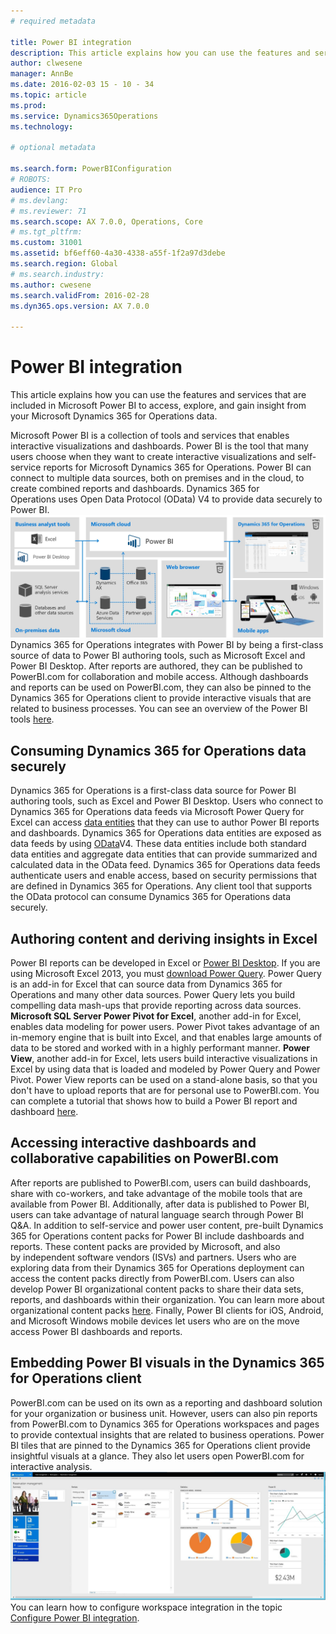 ```yaml
---
# required metadata

title: Power BI integration
description: This article explains how you can use the features and services that are included in Microsoft Power BI to access, explore, and gain insight from your Microsoft Dynamics 365 for Operations data. 
author: clwesene
manager: AnnBe
ms.date: 2016-02-03 15 - 10 - 34
ms.topic: article
ms.prod: 
ms.service: Dynamics365Operations
ms.technology: 

# optional metadata

ms.search.form: PowerBIConfiguration
# ROBOTS: 
audience: IT Pro
# ms.devlang: 
# ms.reviewer: 71
ms.search.scope: AX 7.0.0, Operations, Core
# ms.tgt_pltfrm: 
ms.custom: 31001
ms.assetid: bf6eff60-4a30-4338-a55f-1f2a97d3debe
ms.search.region: Global
# ms.search.industry: 
ms.author: cwesene
ms.search.validFrom: 2016-02-28
ms.dyn365.ops.version: AX 7.0.0

---
```


# Power BI integration

This article explains how you can use the features and services that are included in Microsoft Power BI to access, explore, and gain insight from your Microsoft Dynamics 365 for Operations data. 

Microsoft Power BI is a collection of tools and services that enables interactive visualizations and dashboards. Power BI is the tool that many users choose when they want to create interactive visualizations and self-service reports for Microsoft Dynamics 365 for Operations. Power BI can connect to multiple data sources, both on premises and in the cloud, to create combined reports and dashboards. Dynamics 365 for Operations uses Open Data Protocol (OData) V4 to provide data securely to Power BI. [![powerbioverview](./media/powerbioverview.jpg)](./media/powerbioverview.jpg) Dynamics 365 for Operations integrates with Power BI by being a first-class source of data to Power BI authoring tools, such as Microsoft Excel and Power BI Desktop. After reports are authored, they can be published to PowerBI.com for collaboration and mobile access. Although dashboards and reports can be used on PowerBI.com, they can also be pinned to the Dynamics 365 for Operations client to provide interactive visuals that are related to business processes. You can see an overview of the Power BI tools [here](https://powerbi.microsoft.com/tour).

## Consuming Dynamics 365 for Operations data securely
Dynamics 365 for Operations is a first-class data source for Power BI authoring tools, such as Excel and Power BI Desktop. Users who connect to Dynamics 365 for Operations data feeds via Microsoft Power Query for Excel can access [data entities](..\data-entities\data-entities.md) that they can use to author Power BI reports and dashboards. Dynamics 365 for Operations data entities are exposed as data feeds by using [OData](odata.md)V4. These data entities include both standard data entities and aggregate data entities that can provide summarized and calculated data in the OData feed. Dynamics 365 for Operations data feeds authenticate users and enable access, based on security permissions that are defined in Dynamics 365 for Operations. Any client tool that supports the OData protocol can consume Dynamics 365 for Operations data securely.

## Authoring content and deriving insights in Excel
Power BI reports can be developed in Excel or [Power BI Desktop](https://powerbi.microsoft.com/en-us/desktop). If you are using Microsoft Excel 2013, you must [download Power Query](http://www.microsoft.com/en-gb/download/details.aspx?id=39379). Power Query is an add-in for Excel that can source data from Dynamics 365 for Operations and many other data sources. Power Query lets you build compelling data mash-ups that provide reporting across data sources. **Microsoft SQL Server Power Pivot for Excel**, another add-in for Excel, enables data modeling for power users. Power Pivot takes advantage of an in-memory engine that is built into Excel, and that enables large amounts of data to be stored and worked with in a highly performant manner. **Power View**, another add-in for Excel, lets users build interactive visualizations in Excel by using data that is loaded and modeled by Power Query and Power Pivot. Power View reports can be used on a stand-alone basis, so that you don't have to upload reports that are for personal use to PowerBI.com. You can complete a tutorial that shows how to build a Power BI report and dashboard [here](create-powerbi-report-dashboard.md).

## Accessing interactive dashboards and collaborative capabilities on PowerBI.com
After reports are published to PowerBI.com, users can build dashboards, share with co-workers, and take advantage of the mobile tools that are available from Power BI. Additionally, after data is published to Power BI, users can take advantage of natural language search through Power BI Q&A. In addition to self-service and power user content, pre-built Dynamics 365 for Operations content packs for Power BI include dashboards and reports. These content packs are provided by Microsoft, and also by independent software vendors (ISVs) and partners. Users who are exploring data from their Dynamics 365 for Operations deployment can access the content packs directly from PowerBI.com. Users can also develop Power BI organizational content packs to share their data sets, reports, and dashboards within their organization. You can learn more about organizational content packs [here](https://powerbi.microsoft.com/en-us/documentation/powerbi-service-organizational-content-packs-introduction/). Finally, Power BI clients for iOS, Android, and Microsoft Windows mobile devices let users who are on the move access Power BI dashboards and reports.

## Embedding Power BI visuals in the Dynamics 365 for Operations client
PowerBI.com can be used on its own as a reporting and dashboard solution for your organization or business unit. However, users can also pin reports from PowerBI.com to Dynamics 365 for Operations workspaces and pages to provide contextual insights that are related to business operations. Power BI tiles that are pinned to the Dynamics 365 for Operations client provide insightful visuals at a glance. They also let users open PowerBI.com for interactive analysis. [![fmclerkworkspacepowerbi](./media/fmclerkworkspacepowerbi.jpg)](./media/fmclerkworkspacepowerbi.jpg) You can learn how to configure workspace integration  in the topic [Configure Power BI integration](configure-power-bi-integration.md).

